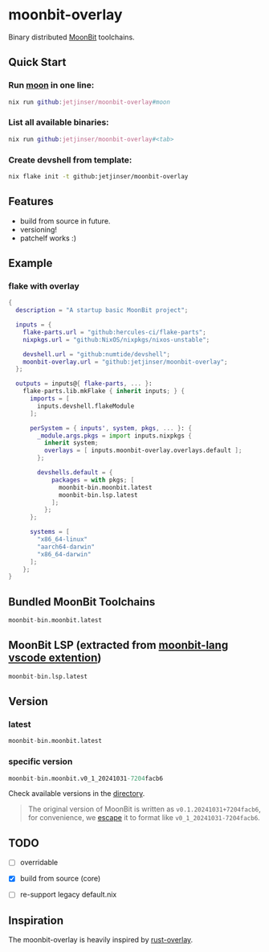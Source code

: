 # moonbit-overlay

Binary distributed [MoonBit](https://www.moonbitlang.com/) toolchains.

## Quick Start

### Run [moon](https://github.com/moonbitlang/moon) in one line:
```nix
nix run github:jetjinser/moonbit-overlay#moon
```

### List all available binaries:
```nix
nix run github:jetjinser/moonbit-overlay#<tab>
```

### Create devshell from template:
```bash
nix flake init -t github:jetjinser/moonbit-overlay
```

## Features
- build from source in future.
- versioning!
- patchelf works :)


## Example

### flake with overlay

```nix
{
  description = "A startup basic MoonBit project";

  inputs = {
    flake-parts.url = "github:hercules-ci/flake-parts";
    nixpkgs.url = "github:NixOS/nixpkgs/nixos-unstable";

    devshell.url = "github:numtide/devshell";
    moonbit-overlay.url = "github:jetjinser/moonbit-overlay";
  };

  outputs = inputs@{ flake-parts, ... }:
    flake-parts.lib.mkFlake { inherit inputs; } {
      imports = [
        inputs.devshell.flakeModule
      ];

      perSystem = { inputs', system, pkgs, ... }: {
        _module.args.pkgs = import inputs.nixpkgs {
          inherit system;
          overlays = [ inputs.moonbit-overlay.overlays.default ];
        };

        devshells.default = {
            packages = with pkgs; [
              moonbit-bin.moonbit.latest
              moonbit-bin.lsp.latest
            ];
          };
      };

      systems = [
        "x86_64-linux"
        "aarch64-darwin"
        "x86_64-darwin"
      ];
    };
}
```

## Bundled MoonBit Toolchains

```nix
moonbit-bin.moonbit.latest
```

## MoonBit LSP (extracted from [moonbit-lang vscode extention](https://marketplace.visualstudio.com/items?itemName=moonbit.moonbit-lang))

```nix
moonbit-bin.lsp.latest
```

## Version

### latest
```nix
moonbit-bin.moonbit.latest
```

### specific version
```nix
moonbit-bin.moonbit.v0_1_20241031-7204facb6
```
Check available versions in the [directory](versions/).

> The original version of MoonBit is written as `v0.1.20241031+7204facb6`,
> for convenience, we [escape](https://github.com/jetjinser/moonbit-overlay/blob/3464a68cf9a16d4d63f76de823ca9687bca2de2d/lib/moonbit-bin.nix#L22-L24)
> it to format like `v0_1_20241031-7204facb6`.

## TODO
- [ ] overridable
- [x] build from source (core)
- [ ] re-support legacy default.nix


## Inspiration
The moonbit-overlay is heavily inspired by [rust-overlay](https://github.com/oxalica/rust-overlay).
